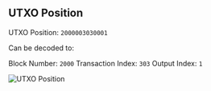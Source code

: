 ## UTXO Position

UTXO Position: `2000003030001`

Can be decoded to:

Block Number: `2000`
Transaction Index: `303`
Output Index: `1`

![UTXO Position](https://res.cloudinary.com/divzjiip8/image/upload/v1554142977/CorrectedUTXOPosition_katge7.png)


